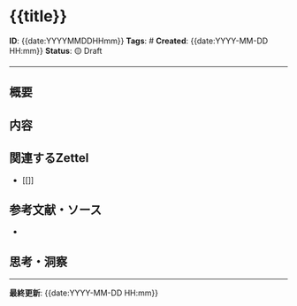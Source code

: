 # {{title}}

**ID**: {{date:YYYYMMDDHHmm}}
**Tags**: #
**Created**: {{date:YYYY-MM-DD HH:mm}}
**Status**: 🟡 Draft

---

## 概要
<!-- ここに要点を1-2行で記述 -->

## 内容


## 関連するZettel
- [[]]

## 参考文献・ソース
-

## 思考・洞察
<!-- 独自の考察や気づき -->

---

**最終更新**: {{date:YYYY-MM-DD HH:mm}}